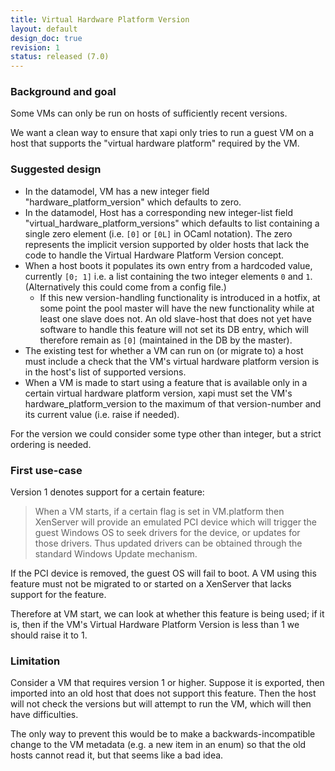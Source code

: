 ```yaml
---
title: Virtual Hardware Platform Version
layout: default
design_doc: true
revision: 1
status: released (7.0)
---
```


### Background and goal

Some VMs can only be run on hosts of sufficiently recent versions.

We want a clean way to ensure that xapi only tries to run a guest VM on a host that supports the "virtual hardware platform" required by the VM.

### Suggested design

* In the datamodel, VM has a new integer field "hardware_platform_version" which defaults to zero.
* In the datamodel, Host has a corresponding new integer-list field "virtual_hardware_platform_versions" which defaults to list containing a single zero element (i.e. `[0]` or `[0L]` in OCaml notation). The zero represents the implicit version supported by older hosts that lack the code to handle the Virtual Hardware Platform Version concept.
* When a host boots it populates its own entry from a hardcoded value, currently `[0; 1]` i.e. a list containing the two integer elements `0` and `1`. (Alternatively this could come from a config file.)
  * If this new version-handling functionality is introduced in a hotfix, at some point the pool master will have the new functionality while at least one slave does not. An old slave-host that does not yet have software to handle this feature will not set its DB entry, which will therefore remain as `[0]` (maintained in the DB by the master).
* The existing test for whether a VM can run on (or migrate to) a host must include a check that the VM's virtual hardware platform version is in the host's list of supported versions.
* When a VM is made to start using a feature that is available only in a certain virtual hardware platform version, xapi must set the VM's hardware_platform_version to the maximum of that version-number and its current value (i.e. raise if needed).

For the version we could consider some type other than integer, but a strict ordering is needed.

### First use-case

Version 1 denotes support for a certain feature:

> When a VM starts, if a certain flag is set in VM.platform then XenServer will provide an emulated PCI device which will trigger the guest Windows OS to seek drivers for the device, or updates for those drivers. Thus updated drivers can be obtained through the standard Windows Update mechanism.

If the PCI device is removed, the guest OS will fail to boot. A VM using this feature must not be migrated to or started on a XenServer that lacks support for the feature.

Therefore at VM start, we can look at whether this feature is being used; if it is, then if the VM's Virtual Hardware Platform Version is less than 1 we should raise it to 1.

### Limitation
Consider a VM that requires version 1 or higher. Suppose it is exported, then imported into an old host that does not support this feature. Then the host will not check the versions but will attempt to run the VM, which will then have difficulties.

The only way to prevent this would be to make a backwards-incompatible change to the VM metadata (e.g. a new item in an enum) so that the old hosts cannot read it, but that seems like a bad idea.
